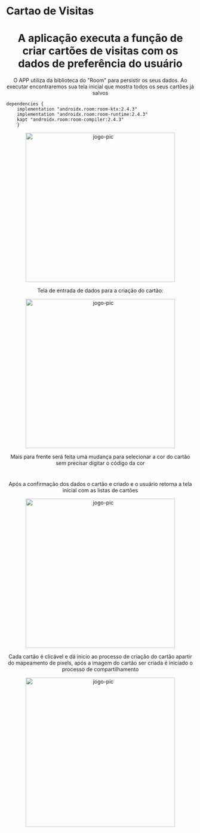 # Cartao de Visitas

<div align="center">

<h1>A aplicação executa a função de criar cartões de visitas com os dados de preferência do usuário</h1>

<p>O APP utiliza da biblioteca do "Room" para persistir os seus dados. Ao executar encontraremos sua tela inicial que mostra todos os seus cartões já salvos</p>

<div align="left">

```
dependencies {
    implementation "androidx.room:room-ktx:2.4.3"
    implementation "androidx.room:room-runtime:2.4.3"
    kapt "androidx.room:room-compiler:2.4.3"
    }
```

</div>

<img align="center" alt="jogo-pic" height="400" src="./mídia/Screenshot_2.png"/>

<p>Tela de entrada de dados para a criação do cartão: </p>

<img align="center" alt="jogo-pic" height="400" src="./mídia/Screenshot_4.png"/>

<p>Mais para frente será feita uma mudança para selecionar a cor do cartão sem precisar digitar o código da cor </p>

#

<p>Após a confirmação dos dados o cartão e criado e o usuário retorna a tela inicial com as listas de cartões</p>

<img align="center" alt="jogo-pic" height="400" src="./mídia/Screenshot_5.png"/>

<p>Cada cartão é clicável e dá inicio ao processo de criação do cartão apartir do mapeamento de pixels, após a imagem do cartão ser criada é iniciado o processo de compartilhamento</p>

  
<img align="center" alt="jogo-pic" height="400" src="./mídia/Screenshot_7.png"/>
  
</div>
